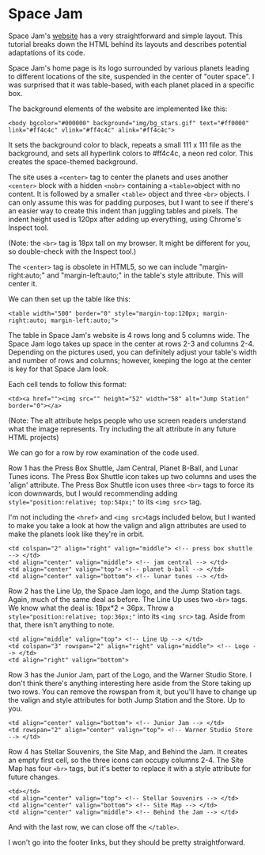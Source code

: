 ﻿# Space Jam

Space Jam's [website](https://spacejam.com/) has a very straightforward and simple layout. This tutorial breaks down the HTML behind its layouts and describes potential adaptations of its code. 

Space Jam's home page is its logo surrounded by various planets leading to different locations of the site, suspended in the center of "outer space". I was surprised that it was table-based, with each planet placed in a specific box.

The background elements of the website are implemented like this:

    <body bgcolor="#000000" background="img/bg_stars.gif" text="#ff0000" link="#ff4c4c" vlink="#ff4c4c" alink="#ff4c4c">
   
  It sets the background color to black, repeats a small 111 x 111 file as the background, and sets all hyperlink colors to #ff4c4c, a neon red color. This creates the space-themed background.

The site uses a `<center>` tag to center the planets and uses another `<center>` block with a hidden `<nobr>` containing a `<table>`object with no content. It is followed by a smaller `<table>` object and three `<br>` objects. I can only assume this was for padding purposes, but I want to see if there's an easier way to create this indent than juggling tables and pixels. The indent height used is 120px after adding up everything, using Chrome's Inspect tool.

(Note: the `<br>` tag is 18px tall on my browser. It might be different for you, so double-check with the Inspect tool.)

The `<center>` tag is obsolete in HTML5, so we can include "margin-right:auto;" and "margin-left:auto;" in the table's style attribute. This will center it. 

We can then set up the table like this:

    <table width="500" border="0" style="margin-top:120px; margin-right:auto; margin-left:auto;">

The table in Space Jam's website is 4 rows long and 5 columns wide. The Space Jam logo takes up space in the center at rows 2-3 and columns 2-4. Depending on the pictures used, you can definitely adjust your table's width and number of rows and columns; however, keeping the logo at the center is key for that Space Jam look. 

Each cell tends to follow this format:

    <td><a href=""><img src="" height="52" width="58" alt="Jump Station" border="0"></a>

(Note: The alt attribute helps people who use screen readers understand what the image represents. Try including the alt attribute in any future HTML projects)

We can go for a row by row examination of the code used.

Row 1 has the Press Box Shuttle, Jam Central, Planet B-Ball, and Lunar Tunes icons. The Press Box Shuttle icon takes up two columns and uses the 'align' attribute. The Press Box Shuttle icon uses three `<br>` tags to force its icon downwards, but I would recommending adding `style="position:relative; top:54px;"` to its `<img src>` tag.

I'm not including the `<href>` and `<img src>`tags included below, but I wanted to make you take a look at how the valign and align attributes are used to make the planets look like they're in orbit.

    <td colspan="2" align="right" valign="middle"> <!-- press box shuttle --> </td>
    <td align="center" valign="middle"> <!-- jam central --> </td>
    <td align="center" valign="top"> <!-- planet b-ball --> </td>
    <td align="center" valign="bottom"> <!-- lunar tunes --> </td>

Row 2 has the Line Up, the Space Jam logo, and the Jump Station tags. Again, much of the same deal as before. The Line Up uses two `<br>` tags. We know what the deal is: 18px*2 = 36px. Throw a `style="position:relative; top:36px;"` into its `<img src>` tag. Aside from that, there isn't anything to note. 

    <td align="middle" valign="top"> <!-- Line Up --> </td>
    <td colspan="3" rowspan="2" align="right" valign="middle"> <!-- Logo --> </td>
    <td align="right" valign="bottom">

Row 3 has the Junior Jam, part of the Logo, and the Warner Studio Store. I don't think there's anything interesting here aside from the Store taking up two rows. You can remove the rowspan from it, but you'll have to change up the valign and style attributes for both Jump Station and the Store. Up to you.

    <td align="center" valign="bottom"> <!-- Junior Jam --> </td>
    <td rowspan="2" align="center" valign="top"> <!-- Warner Studio Store --> </td>

Row 4 has Stellar Souvenirs, the Site Map, and Behind the Jam. It creates an empty first cell, so the three icons can occupy columns 2-4. The Site Map has four `<br>` tags, but it's better to replace it with a style attribute for future changes.

    <td></td>
    <td align="center" valign="top"> <!-- Stellar Souvenirs --> </td>
    <td align="center" valign="bottom"> <!-- Site Map --> </td>
    <td align="center" valign="middle"> <!-- Behind the Jam --> </td>
    
And with the last row, we can close off the `</table>`.

I won't go into the footer links, but they should be pretty straightforward. 
